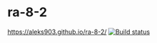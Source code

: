 # ra-8-2
https://aleks903.github.io/ra-8-2/
[![Build status](https://ci.appveyor.com/api/projects/status/idh4as6qctx03si1?svg=true)](https://ci.appveyor.com/project/aleks903/ra-8-2)